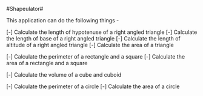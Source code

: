 #Shapeulator#

This application can do the following things - 

[-] Calculate the length of hypotenuse of a right angled triangle
[-] Calculate the length of base of a right angled triangle
[-] Calculate the length of altitude of a right angled triangle
[-] Calculate the area of a triangle


[-] Calculate the perimeter of a rectangle and a square
[-] Calculate the area of a rectangle and a square

[-] Calculate the volume of a cube and cuboid

[-] Calculate the perimeter of a circle
[-] Calculate the area of a circle

